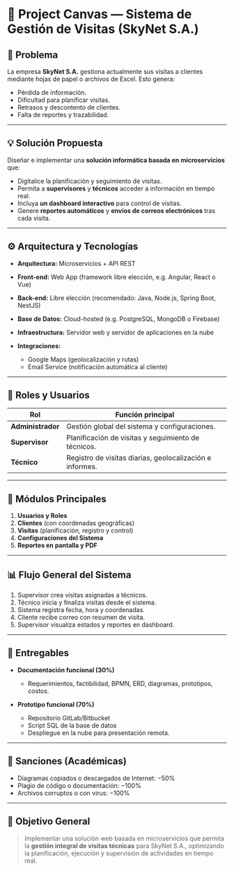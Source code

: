 # 🎯 Project Canvas — Sistema de Gestión de Visitas (SkyNet S.A.)


## 🧩 Problema

La empresa **SkyNet S.A.** gestiona actualmente sus visitas a clientes mediante hojas de papel o archivos de Excel.
Esto genera:

* Pérdida de información.
* Dificultad para planificar visitas.
* Retrasos y descontento de clientes.
* Falta de reportes y trazabilidad.

---

## 💡 Solución Propuesta

Diseñar e implementar una **solución informática basada en microservicios** que:

* Digitalice la planificación y seguimiento de visitas.
* Permita a **supervisores** y **técnicos** acceder a información en tiempo real.
* Incluya **un dashboard interactivo** para control de visitas.
* Genere **reportes automáticos** y **envíos de correos electrónicos** tras cada visita.

---

## ⚙️ Arquitectura y Tecnologías

* **Arquitectura:** Microservicios + API REST
* **Front-end:** Web App (framework libre elección, e.g. Angular, React o Vue)
* **Back-end:** Libre elección (recomendado: Java, Node.js, Spring Boot, NestJS)
* **Base de Datos:** Cloud-hosted (e.g. PostgreSQL, MongoDB o Firebase)
* **Infraestructura:** Servidor web y servidor de aplicaciones en la nube
* **Integraciones:**

  * Google Maps (geolocalización y rutas)
  * Email Service (notificación automática al cliente)

---

## 👥 Roles y Usuarios

| Rol               | Función principal                                        |
| ----------------- | -------------------------------------------------------- |
| **Administrador** | Gestión global del sistema y configuraciones.            |
| **Supervisor**    | Planificación de visitas y seguimiento de técnicos.      |
| **Técnico**       | Registro de visitas diarias, geolocalización e informes. |

---

## 🧱 Módulos Principales

1. **Usuarios y Roles**
2. **Clientes** (con coordenadas geográficas)
3. **Visitas** (planificación, registro y control)
4. **Configuraciones del Sistema**
5. **Reportes en pantalla y PDF**

---

## 📊 Flujo General del Sistema

1. Supervisor crea visitas asignadas a técnicos.
2. Técnico inicia y finaliza visitas desde el sistema.
3. Sistema registra fecha, hora y coordenadas.
4. Cliente recibe correo con resumen de visita.
5. Supervisor visualiza estados y reportes en dashboard.

---

## 🧪 Entregables

* **Documentación funcional (30%)**

  * Requerimientos, factibilidad, BPMN, ERD, diagramas, prototipos, costos.
* **Prototipo funcional (70%)**

  * Repositorio GitLab/Bitbucket
  * Script SQL de la base de datos
  * Despliegue en la nube para presentación remota.

---

## 🚫 Sanciones (Académicas)

* Diagramas copiados o descargados de Internet: −50%
* Plagio de código o documentación: −100%
* Archivos corruptos o con virus: −100%

---

## 🧭 Objetivo General

> Implementar una solución web basada en microservicios que permita la **gestión integral de visitas técnicas** para SkyNet S.A., optimizando la planificación, ejecución y supervisión de actividades en tiempo real.

